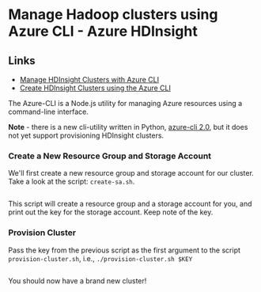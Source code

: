 # Manage Hadoop clusters using Azure CLI - Azure HDInsight

## Links

+ [Manage HDInsight Clusters with Azure CLI](https://docs.microsoft.com/en-us/azure/hdinsight/hdinsight-administer-use-command-line)
+ [Create HDInsight Clusters using the Azure CLI](https://docs.microsoft.com/en-us/azure/hdinsight/hdinsight-hadoop-create-linux-clusters-azure-cli)

The Azure-CLI is a Node.js utility for managing Azure resources using a command-line interface. 

**Note** - there is a new cli-utility written in Python, [azure-cli 2.0](https://github.com/Azure/azure-cli), but it does not yet support provisioning HDInsight clusters. 

### Create a New Resource Group and Storage Account

We'll first create a new resource group and storage account for our cluster. Take a look at the script: `create-sa.sh`.

```{include=create-sa.sh}
```

This script will create a resource group and a storage account for you, and print out the key for the storage account. Keep note of the key.

### Provision Cluster

Pass the key from the previous script as the first argument to the script `provision-cluster.sh`, i.e., `./provision-cluster.sh $KEY`

```{include=provision-cluster.sh}
```

You should now have a brand new cluster!
